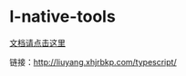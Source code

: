 # l-native-tools

[文档请点击这里](http://liuyang.xhjrbkp.com/typescript/)

链接：http://liuyang.xhjrbkp.com/typescript/

